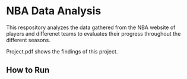 # NBA Data Analysis
This respository analyzes the data gathered from the NBA website of players and differenet teams to evaluates their progress throughout the different seasons.

Project.pdf shows the findings of this project.

## How to Run

